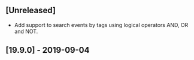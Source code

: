 ## [Unreleased]
- Add support to search events by tags using logical operators AND, OR and NOT.
## [19.9.0] - 2019-09-04
